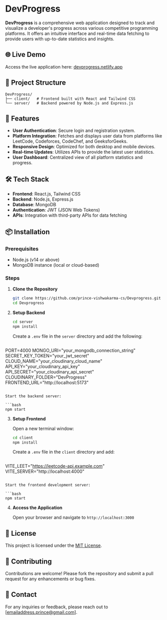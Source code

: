 # DevProgress

**DevProgress** is a comprehensive web application designed to track and visualize a developer's progress across various competitive programming platforms. It offers an intuitive interface and real-time data fetching to provide users with up-to-date statistics and insights.

## 🌐 Live Demo

Access the live application here: [devprogress.netlify.app](https://devprogress.netlify.app)

## 📁 Project Structure

```
DevProgress/
├── client/   # Frontend built with React and Tailwind CSS
└── server/   # Backend powered by Node.js and Express.js
```

## 🚀 Features

- **User Authentication**: Secure login and registration system.
- **Platform Integration**: Fetches and displays user data from platforms like LeetCode, Codeforces, CodeChef, and GeeksforGeeks.
- **Responsive Design**: Optimized for both desktop and mobile devices.
- **Real-time Updates**: Utilizes APIs to provide the latest user statistics.
- **User Dashboard**: Centralized view of all platform statistics and progress.

## 🛠️ Tech Stack

- **Frontend**: React.js, Tailwind CSS
- **Backend**: Node.js, Express.js
- **Database**: MongoDB
- **Authentication**: JWT (JSON Web Tokens)
- **APIs**: Integration with third-party APIs for data fetching

## 📦 Installation

### Prerequisites

- Node.js (v14 or above)
- MongoDB instance (local or cloud-based)

### Steps

1. **Clone the Repository**

   ```bash
   git clone https://github.com/prince-vishwakarma-cs/Devprogress.git
   cd Devprogress
   ```

2. **Setup Backend**

   ```bash
   cd server
   npm install
   ```

   Create a `.env` file in the `server` directory and add the following:

   ```env
PORT=4000
MONGO_URI="your_mongodb_connection_string"
SECRET_KEY_TOKEN="your_jwt_secret"
CLOUD_NAME="your_cloudinary_cloud_name"
API_KEY="your_cloudinary_api_key"
API_SECRET="your_cloudinary_api_secret"
CLOUDINARY_FOLDER="DevProgress"
FRONTEND_URL="http://localhost:5173"

   ```

   Start the backend server:

   ```bash
   npm start
   ```

3. **Setup Frontend**

   Open a new terminal window:

   ```bash
   cd client
   npm install
   ```

   Create a `.env` file in the `client` directory and add:

   ```env
  VITE_LEET="https://leetcode-api.example.com"
VITE_SERVER="http://localhost:4000"

   ```

   Start the frontend development server:

   ```bash
   npm start
   ```

4. **Access the Application**

   Open your browser and navigate to `http://localhost:3000`

## 📄 License

This project is licensed under the [MIT License](LICENSE).

## 🤝 Contributing

Contributions are welcome! Please fork the repository and submit a pull request for any enhancements or bug fixes.

## 📧 Contact

For any inquiries or feedback, please reach out to [emailaddress.prince@gmail.com].
